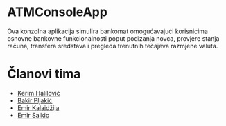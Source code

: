 # ATMConsoleApp
Ova konzolna aplikacija simulira bankomat omogućavajući korisnicima osnovne bankovne funkcionalnosti poput podizanja novca, provjere stanja računa, transfera sredstava i pregleda trenutnih tečajeva razmjene valuta.

# Članovi tima

  * [Kerim Halilović](https://github.com/halilovick)
  * [Bakir Pljakić](https://github.com/bakirpljakic)
  * [Emir Kalajdžija](https://github.com/ekalajdzij)
  * [Emir Salkic](https://github.com/esalkic1)